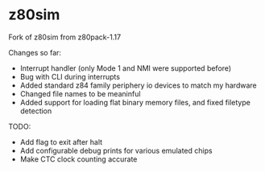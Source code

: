 z80sim
======

Fork of z80sim from z80pack-1.17

Changes so far:
- Interrupt handler (only Mode 1 and NMI were supported before)
- Bug with CLI during interrupts
- Added standard z84 family periphery io devices to match my hardware
- Changed file names to be meaninful
- Added support for loading flat binary memory files, and fixed filetype detection

TODO:
- Add flag to exit after halt
- Add configurable debug prints for various emulated chips
- Make CTC clock counting accurate
